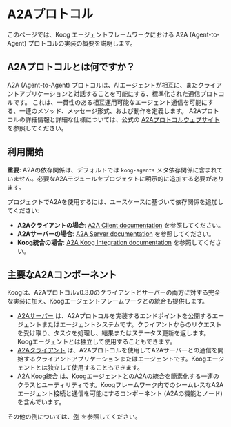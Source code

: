# A2Aプロトコル

このページでは、Koog エージェントフレームワークにおける A2A (Agent-to-Agent) プロトコルの実装の概要を説明します。

## A2Aプロトコルとは何ですか？

A2A (Agent-to-Agent) プロトコルは、AIエージェントが相互に、またクライアントアプリケーションと対話することを可能にする、標準化された通信プロトコルです。
これは、一貫性のある相互運用可能なエージェント通信を可能にする、一連のメソッド、メッセージ形式、および動作を定義します。
A2Aプロトコルの詳細情報と詳細な仕様については、公式の [A2Aプロトコルウェブサイト](https://a2a-protocol.org/latest/) を参照してください。

## 利用開始

**重要**: A2Aの依存関係は、デフォルトでは `koog-agents` メタ依存関係に含まれていません。必要なA2Aモジュールをプロジェクトに明示的に追加する必要があります。

プロジェクトでA2Aを使用するには、ユースケースに基づいて依存関係を追加してください:

- **A2Aクライアントの場合**: [A2A Client documentation](a2a-client.md#dependencies) を参照してください。
- **A2Aサーバーの場合**: [A2A Server documentation](a2a-server.md#dependencies) を参照してください。
- **Koog統合の場合**: [A2A Koog Integration documentation](a2a-koog-integration.md#dependencies) を参照してください。

## 主要なA2Aコンポーネント

Koogは、A2Aプロトコルv0.3.0のクライアントとサーバーの両方に対する完全な実装に加え、Koogエージェントフレームワークとの統合も提供します。

- [A2Aサーバー](a2a-server.md) は、A2Aプロトコルを実装するエンドポイントを公開するエージェントまたはエージェントシステムです。クライアントからのリクエストを受け取り、タスクを処理し、結果またはステータス更新を返します。Koogエージェントとは独立して使用することもできます。
- [A2Aクライアント](a2a-client.md) は、A2Aプロトコルを使用してA2Aサーバーとの通信を開始するクライアントアプリケーションまたはエージェントです。Koogエージェントとは独立して使用することもできます。
- [A2A Koog統合](a2a-koog-integration.md) は、KoogエージェントとのA2Aの統合を簡素化する一連のクラスとユーティリティです。Koogフレームワーク内でのシームレスなA2Aエージェント接続と通信を可能にするコンポーネント (A2Aの機能とノード) を含んでいます。

その他の例については、[例](https://github.com/JetBrains/koog/tree/develop/examples/simple-examples/src/main/kotlin/ai/koog/agents/example/a2a) を参照してください。